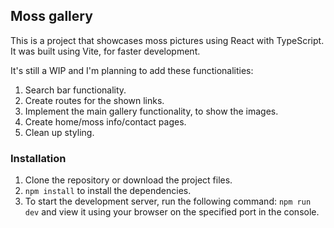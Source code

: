 ## Moss gallery

This is a project that showcases moss pictures using React with TypeScript. It was built using Vite, for faster development.

It's still a WIP and I'm planning to add these functionalities:
1. Search bar functionality.
2. Create routes for the shown links.
3. Implement the main gallery functionality, to show the images.
4. Create home/moss info/contact pages.
5. Clean up styling.


### Installation

1. Clone the repository or download the project files.
2. `npm install` to install the dependencies.
3. To start the development server, run the following command: `npm run dev` and view it using your browser on the specified port in the console.

